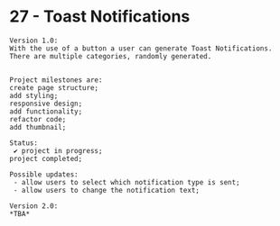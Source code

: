 # 27 - Toast Notifications

    Version 1.0:
    With the use of a button a user can generate Toast Notifications. There are multiple categories, randomly generated.


    Project milestones are:
    create page structure;
    add styling;
    responsive design;
    add functionality;
    refactor code;
    add thumbnail;

    Status:
     ✔ project in progress;
    project completed;

    Possible updates:
     - allow users to select which notification type is sent;
     - allow users to change the notification text;

    Version 2.0:
    *TBA*
